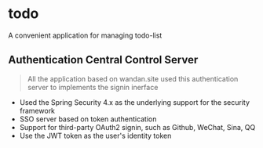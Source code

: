 # todo
A convenient application for managing todo-list

## Authentication Central Control Server

> All the application based on wandan.site used this authentication server to implements the signin inerface

* Used the Spring Security 4.x as the underlying support for the security framework
* SSO server based on token authentication
* Support for third-party OAuth2 signin, such as Github, WeChat, Sina, QQ
* Use the JWT token as the user's identity token

